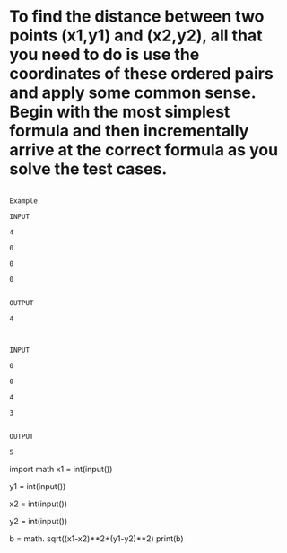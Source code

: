 # To find the distance between two points (x1,y1) and (x2,y2), all that you need to do is use the coordinates of these ordered pairs and apply some common sense. Begin with the most simplest formula and then incrementally arrive at the correct formula as you solve the test cases.

```

Example 

INPUT 

4

0

0

0


OUTPUT

4



INPUT 

0

0

4

3


OUTPUT

5

```


import math
x1 = int(input())  

y1 = int(input())  

x2 = int(input())

y2 = int(input())

b = math. sqrt((x1-x2)**2+(y1-y2)**2)
print(b)
